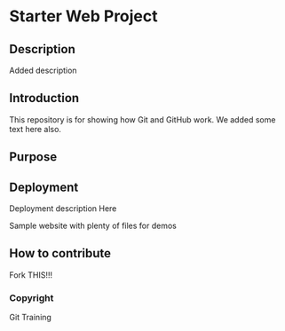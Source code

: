 # Starter Web Project

## Description
Added description

## Introduction
This repository is for showing how Git and GitHub work. We added some text here also.

## Purpose

## Deployment
Deployment description Here

Sample website with plenty of files for demos
## How to contribute

Fork THIS!!!

### Copyright
Git Training